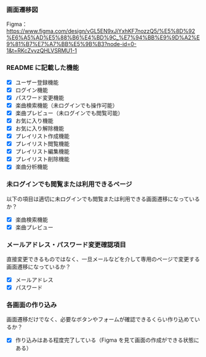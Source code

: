 ### 画面遷移図

Figma：https://www.figma.com/design/vGL5EN9xJiYxhKF7nozzQ5/%E5%8D%92%E6%A5%AD%E5%88%B6%E4%BD%9C_%E7%94%BB%E9%9D%A2%E9%81%B7%E7%A7%BB%E5%9B%B3?node-id=0-1&t=RKcZvvzQHLVSRMU1-1

### README に記載した機能

- [x] ユーザー登録機能
- [x] ログイン機能
- [x] パスワード変更機能
- [x] 楽曲検索機能（未ログインでも操作可能）
- [x] 楽曲プレビュー（未ログインでも閲覧可能）
- [x] お気に入り機能
- [x] お気に入り解除機能
- [x] プレイリスト作成機能
- [x] プレイリスト閲覧機能
- [x] プレイリスト編集機能
- [x] プレイリスト削除機能
- [x] 楽曲分析機能

### 未ログインでも閲覧または利用できるページ

以下の項目は適切に未ログインでも閲覧または利用できる画面遷移になっているか？

- [x] 楽曲検索機能
- [x] 楽曲プレビュー

### メールアドレス・パスワード変更確認項目

直接変更できるものではなく、一旦メールなどを介して専用のページで変更する画面遷移になっているか？

- [x] メールアドレス
- [x] パスワード

### 各画面の作り込み

画面遷移だけでなく、必要なボタンやフォームが確認できるくらい作り込めているか？

- [x] 作り込みはある程度完了している（Figma を見て画面の作成ができる状態にある）
